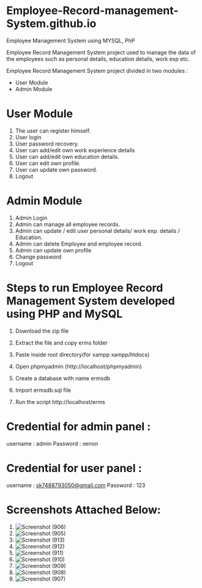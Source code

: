 # Employee-Record-management-System.github.io

Employee Management System using MYSQL, PhP

Employee Record Management System project used to manage the data of the employees such as personal details, education details, work exp etc. 

Employee Record Management System project divided in two modules :

* User Module
* Admin Module

# User Module

1. The user can register himself.
2. User login
3. User password recovery.
4. User can add/edit own work experience details
5. User can add/edit own education details.
6. User can edit own profile.
7. User can update own password.
8. Logout


# Admin Module

1. Admin Login
2. Admin can manage all employee records.
3. Admin can update / edit user personal details/ work exp. details / Education.
4. Admin can delete Employee and employee record.
5. Admin can update own profile
6. Change password
7. Logout


# Steps to run Employee Record Management System developed using PHP and MySQL

1. Download the zip file

2. Extract the file and copy erms folder 

3. Paste inside root directory(for xampp xampp/htdocs)

4. Open phpmyadmin (http://localhost/phpmyadmin)

5. Create a database with name ermsdb

6. Import ermsdb.sql file

7. Run the script http://localhost/erms 



# Credential for admin panel :

username : admin 
Password : xenon


# Credential for user panel :

username : sk7488793050@gmail.com
Password : 123


# Screenshots Attached Below:

1. ![Screenshot (906)](https://user-images.githubusercontent.com/63163502/222188968-d8df5819-31be-4d7d-a461-570026b9fb30.png)
2. ![Screenshot (905)](https://user-images.githubusercontent.com/63163502/222188989-ab6ce299-465a-43dc-a9f3-bc5812e11a47.png)
3. ![Screenshot (913)](https://user-images.githubusercontent.com/63163502/222188994-c8af9f34-ebcb-4341-9f32-225a618d9b4e.png)
4. ![Screenshot (912)](https://user-images.githubusercontent.com/63163502/222188996-597575d2-f100-419a-b4c4-2d9d526aa353.png)
5. ![Screenshot (911)](https://user-images.githubusercontent.com/63163502/222189006-6a32fe30-1549-4d14-bcb9-e91ae549b7dc.png)
6. ![Screenshot (910)](https://user-images.githubusercontent.com/63163502/222189013-e0efd207-c0d3-4d9b-bf81-fb7fe34e7972.png)
7. ![Screenshot (909)](https://user-images.githubusercontent.com/63163502/222189015-c564d44d-cedc-46eb-8ccf-7040d250e189.png)
8. ![Screenshot (908)](https://user-images.githubusercontent.com/63163502/222189022-eb572fa0-67f2-4d5a-a11c-cf73337bcc30.png)
9. ![Screenshot (907)](https://user-images.githubusercontent.com/63163502/222189030-e1d72643-db47-43b5-9fb9-aa0a5d81cfdf.png)




